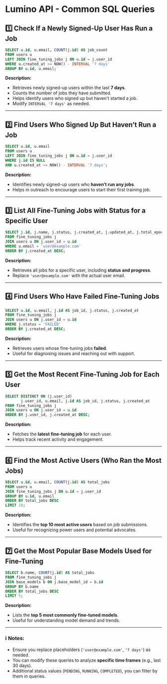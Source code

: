 # Lumino API - Common SQL Queries

## 1️⃣ Check If a Newly Signed-Up User Has Run a Job
```sql
SELECT u.id, u.email, COUNT(j.id) AS job_count
FROM users u
LEFT JOIN fine_tuning_jobs j ON u.id = j.user_id
WHERE u.created_at >= NOW() - INTERVAL '7 days'
GROUP BY u.id, u.email;
```
**Description:**
- Retrieves newly signed-up users within the last **7 days**.
- Counts the number of jobs they have submitted.
- Helps identify users who signed up but haven't started a job.
- Modify `INTERVAL '7 days'` as needed.

---

## 2️⃣ Find Users Who Signed Up But Haven’t Run a Job
```sql
SELECT u.id, u.email
FROM users u
LEFT JOIN fine_tuning_jobs j ON u.id = j.user_id
WHERE j.id IS NULL
AND u.created_at >= NOW() - INTERVAL '7 days';
```
**Description:**
- Identifies newly signed-up users who **haven’t run any jobs**.
- Helps in outreach to encourage users to start their first training job.

---

## 3️⃣ List All Fine-Tuning Jobs with Status for a Specific User
```sql
SELECT j.id, j.name, j.status, j.created_at, j.updated_at, j.total_epochs, j.current_epoch
FROM fine_tuning_jobs j
JOIN users u ON j.user_id = u.id
WHERE u.email = 'user@example.com'
ORDER BY j.created_at DESC;
```
**Description:**
- Retrieves all jobs for a specific user, including **status and progress**.
- Replace `'user@example.com'` with the actual user email.

---

## 4️⃣ Find Users Who Have Failed Fine-Tuning Jobs
```sql
SELECT u.id, u.email, j.id AS job_id, j.status, j.created_at
FROM fine_tuning_jobs j
JOIN users u ON j.user_id = u.id
WHERE j.status = 'FAILED'
ORDER BY j.created_at DESC;
```
**Description:**
- Retrieves users whose fine-tuning jobs **failed**.
- Useful for diagnosing issues and reaching out with support.

---

## 5️⃣ Get the Most Recent Fine-Tuning Job for Each User
```sql
SELECT DISTINCT ON (j.user_id)
       j.user_id, u.email, j.id AS job_id, j.status, j.created_at
FROM fine_tuning_jobs j
JOIN users u ON j.user_id = u.id
ORDER BY j.user_id, j.created_at DESC;
```
**Description:**
- Fetches the **latest fine-tuning job** for each user.
- Helps track recent activity and engagement.

---

## 6️⃣ Find the Most Active Users (Who Ran the Most Jobs)
```sql
SELECT u.id, u.email, COUNT(j.id) AS total_jobs
FROM users u
JOIN fine_tuning_jobs j ON u.id = j.user_id
GROUP BY u.id, u.email
ORDER BY total_jobs DESC
LIMIT 10;
```
**Description:**
- Identifies the **top 10 most active users** based on job submissions.
- Useful for recognizing power users and potential advocates.

---

## 7️⃣ Get the Most Popular Base Models Used for Fine-Tuning
```sql
SELECT b.name, COUNT(j.id) AS total_jobs
FROM fine_tuning_jobs j
JOIN base_models b ON j.base_model_id = b.id
GROUP BY b.name
ORDER BY total_jobs DESC
LIMIT 5;
```
**Description:**
- Lists the **top 5 most commonly fine-tuned models**.
- Useful for understanding model demand and trends.

---

### ℹ️ **Notes:**
- Ensure you replace placeholders (`'user@example.com'`, `'7 days'`) as needed.
- You can modify these queries to analyze **specific time frames** (e.g., last 30 days).
- Additional status values (`PENDING`, `RUNNING`, `COMPLETED`), you can filter by them in queries.  

